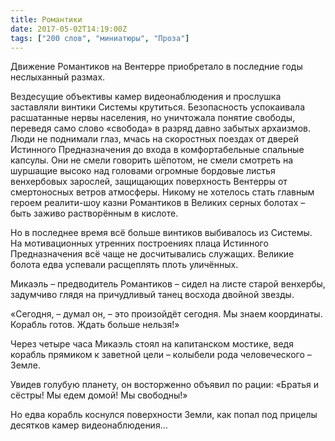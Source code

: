 ```yaml
---
title: Романтики
date: 2017-05-02T14:19:00Z
tags: ["200 слов", "миниатюры", "Проза"]
---
```


Движение Романтиков на Вентерре приобретало в последние годы неслыханный размах.

Вездесущие объективы камер видеонаблюдения и прослушка заставляли винтики Системы крутиться. Безопасность успокаивала расшатанные нервы населения, но уничтожала понятие свободы, переведя само слово «свобода» в разряд давно забытых архаизмов. Люди не поднимали глаз, мчась на скоростных поездах от дверей Истинного Предназначения до входа в комфортабельные спальные капсулы. Они не смели говорить шёпотом, не смели смотреть на шуршащие высоко над головами огромные бордовые листья венхербовых зарослей, защищающих поверхность Вентерры от смертоносных ветров атмосферы. Никому не хотелось стать главным героем реалити-шоу казни Романтиков в Великих серных болотах – быть заживо растворённым в кислоте.



Но в последнее время всё больше винтиков выбивалось из Системы. На мотивационных утренних построениях плаца Истинного Предназначения всё чаще не досчитывались служащих. Великие болота едва успевали расщеплять плоть уличённых.

Микаэль – предводитель Романтиков – сидел на листе старой венхербы, задумчиво глядя на причудливый танец восхода двойной звезды.

«Сегодня, – думал он, – это произойдёт сегодня. Мы знаем координаты. Корабль готов. Ждать больше нельзя!»

Через четыре часа Микаэль стоял на капитанском мостике, ведя корабль прямиком к заветной цели – колыбели рода человеческого – Земле.

Увидев голубую планету, он восторженно объявил по рации: «Братья и сёстры! Мы едем домой! Мы свободны!»

Но едва корабль коснулся поверхности Земли, как попал под прицелы десятков камер видеонаблюдения…  
